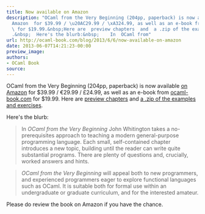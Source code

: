 ```yaml
---
title: Now available on Amazon
description: "OCaml from the Very Beginning (204pp, paperback) is now available  on
  Amazon  for $39.99 / \u20AC29.99 / \xA324.99, as well as an e-book from  ocaml-book.com
  \ for $19.99.&nbsp;Here are  preview chapters  and  a .zip of the examples and exercises
  .&nbsp;  Here's the blurb:&nbsp;    In  OCaml from"
url: http://ocaml-book.com/blog/2013/6/6/now-available-on-amazon
date: 2013-06-07T14:21:23-00:00
preview_image:
authors:
- OCaml Book
source:
---
```


<p class="">OCaml from the Very Beginning (204pp, paperback) is now available <a href="http://www.amazon.com/OCaml-Very-Beginning-John-Whitington/dp/0957671105%3FSubscriptionId=0ENGV10E9K9QDNSJ5C82&amp;tag=coherentpdfco-21&amp;linkCode=xm2&amp;camp=2025&amp;creative=165953&amp;creativeASIN=0957671105">on Amazon</a> for $39.99 / &euro;29.99 / &pound;24.99, as well as an e-book from <a href="http://www.ocaml-book.com/">ocaml-book.com</a> for $19.99.&nbsp;Here are <a href="http://www.ocaml-book.com/">preview chapters</a> and <a href="http://ocaml-book.com/s/ocaml-from-the-very-beginning-examples-and-exercises.zip">a .zip of the examples and exercises</a>.&nbsp;</p><p class="">Here's the blurb:&nbsp;<br/></p><blockquote><p class="">In <em>OCaml from the Very Beginning</em> John Whitington takes a no-prerequisites approach to teaching a modern general-purpose programming language. Each small, self-contained chapter introduces a new topic, building until the reader can write quite substantial programs. There are plenty of questions and, crucially, worked answers and hints.</p></blockquote><blockquote><p class=""><em>OCaml from the Very Beginning</em> will appeal both to new programmers, and experienced programmers eager to explore functional languages such as OCaml. It is suitable both for formal use within an undergraduate or graduate curriculum, and for the interested amateur.</p></blockquote><p data-rte-preserve-empty="true" class=""></p><p class="">Please do review the book on Amazon if you have the chance.</p><p class="">&nbsp;</p>
